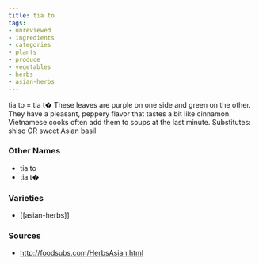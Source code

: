 ```yaml
---
title: tia to
tags:
- unreviewed
- ingredients
- categories
- plants
- produce
- vegetables
- herbs
- asian-herbs
---
```

tia to = tia t� These leaves are purple on one side and green on the other. They have a pleasant, peppery flavor that tastes a bit like cinnamon. Vietnamese cooks often add them to soups at the last minute. Substitutes: shiso OR sweet Asian basil

### Other Names

* tia to
* tia t�

### Varieties

* [[asian-herbs]]

### Sources
* http://foodsubs.com/HerbsAsian.html

